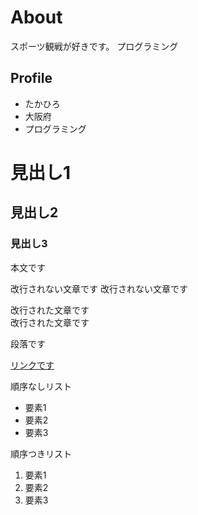 # About
スポーツ観戦が好きです。
プログラミング

## Profile
- たかひろ
- 大阪府
- プログラミング

# 見出し1
## 見出し2
### 見出し3
本文です

改行されない文章です
改行されない文章です

改行された文章です  
改行された文章です

段落です

[リンクです](https://nnn.ed.nico)

順序なしリスト
- 要素1
- 要素2
- 要素3


順序つきリスト
1. 要素1
1. 要素2
1. 要素3


